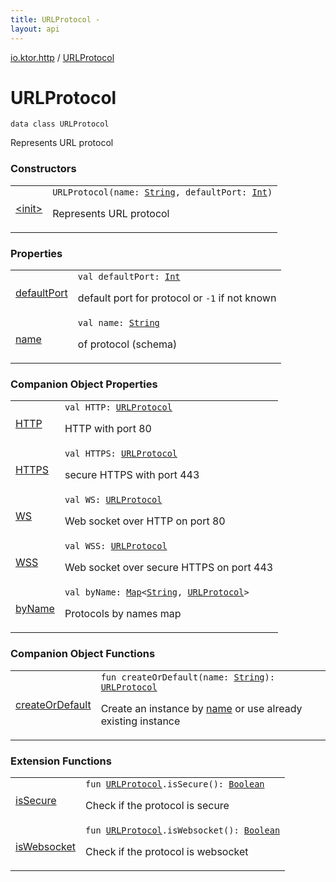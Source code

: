 ```yaml
---
title: URLProtocol - 
layout: api
---
```


<div class='api-docs-breadcrumbs'><a href="../index.html">io.ktor.http</a> / <a href="./index.html">URLProtocol</a></div>

# URLProtocol

<div class="signature"><code><span class="keyword">data</span> <span class="keyword">class </span><span class="identifier">URLProtocol</span></code></div>

Represents URL protocol

### Constructors

<table class="api-docs-table">
<tbody>
<tr>
<td markdown="1">

<a href="-init-.html">&lt;init&gt;</a>


</td>
<td markdown="1">
<div class="signature"><code><span class="identifier">URLProtocol</span><span class="symbol">(</span><span class="parameterName" id="io.ktor.http.URLProtocol$<init>(kotlin.String, kotlin.Int)/name">name</span><span class="symbol">:</span>&nbsp;<a href="https://kotlinlang.org/api/latest/jvm/stdlib/kotlin/-string/index.html"><span class="identifier">String</span></a><span class="symbol">, </span><span class="parameterName" id="io.ktor.http.URLProtocol$<init>(kotlin.String, kotlin.Int)/defaultPort">defaultPort</span><span class="symbol">:</span>&nbsp;<a href="https://kotlinlang.org/api/latest/jvm/stdlib/kotlin/-int/index.html"><span class="identifier">Int</span></a><span class="symbol">)</span></code></div>

Represents URL protocol


</td>
</tr>
</tbody>
</table>

### Properties

<table class="api-docs-table">
<tbody>
<tr>
<td markdown="1">

<a href="default-port.html">defaultPort</a>


</td>
<td markdown="1">
<div class="signature"><code><span class="keyword">val </span><span class="identifier">defaultPort</span><span class="symbol">: </span><a href="https://kotlinlang.org/api/latest/jvm/stdlib/kotlin/-int/index.html"><span class="identifier">Int</span></a></code></div>

default port for protocol or <code>-1</code> if not known


</td>
</tr>
<tr>
<td markdown="1">

<a href="name.html">name</a>


</td>
<td markdown="1">
<div class="signature"><code><span class="keyword">val </span><span class="identifier">name</span><span class="symbol">: </span><a href="https://kotlinlang.org/api/latest/jvm/stdlib/kotlin/-string/index.html"><span class="identifier">String</span></a></code></div>

of protocol (schema)


</td>
</tr>
</tbody>
</table>

### Companion Object Properties

<table class="api-docs-table">
<tbody>
<tr>
<td markdown="1">

<a href="-h-t-t-p.html">HTTP</a>


</td>
<td markdown="1">
<div class="signature"><code><span class="keyword">val </span><span class="identifier">HTTP</span><span class="symbol">: </span><a href="./index.md"><span class="identifier">URLProtocol</span></a></code></div>

HTTP with port 80


</td>
</tr>
<tr>
<td markdown="1">

<a href="-h-t-t-p-s.html">HTTPS</a>


</td>
<td markdown="1">
<div class="signature"><code><span class="keyword">val </span><span class="identifier">HTTPS</span><span class="symbol">: </span><a href="./index.md"><span class="identifier">URLProtocol</span></a></code></div>

secure HTTPS with port 443


</td>
</tr>
<tr>
<td markdown="1">

<a href="-w-s.html">WS</a>


</td>
<td markdown="1">
<div class="signature"><code><span class="keyword">val </span><span class="identifier">WS</span><span class="symbol">: </span><a href="./index.md"><span class="identifier">URLProtocol</span></a></code></div>

Web socket over HTTP on port 80


</td>
</tr>
<tr>
<td markdown="1">

<a href="-w-s-s.html">WSS</a>


</td>
<td markdown="1">
<div class="signature"><code><span class="keyword">val </span><span class="identifier">WSS</span><span class="symbol">: </span><a href="./index.md"><span class="identifier">URLProtocol</span></a></code></div>

Web socket over secure HTTPS on port 443


</td>
</tr>
<tr>
<td markdown="1">

<a href="by-name.html">byName</a>


</td>
<td markdown="1">
<div class="signature"><code><span class="keyword">val </span><span class="identifier">byName</span><span class="symbol">: </span><a href="https://kotlinlang.org/api/latest/jvm/stdlib/kotlin.collections/-map/index.html"><span class="identifier">Map</span></a><span class="symbol">&lt;</span><a href="https://kotlinlang.org/api/latest/jvm/stdlib/kotlin/-string/index.html"><span class="identifier">String</span></a><span class="symbol">,</span>&nbsp;<a href="./index.md"><span class="identifier">URLProtocol</span></a><span class="symbol">&gt;</span></code></div>

Protocols by names map


</td>
</tr>
</tbody>
</table>

### Companion Object Functions

<table class="api-docs-table">
<tbody>
<tr>
<td markdown="1">

<a href="create-or-default.html">createOrDefault</a>


</td>
<td markdown="1">
<div class="signature"><code><span class="keyword">fun </span><span class="identifier">createOrDefault</span><span class="symbol">(</span><span class="parameterName" id="io.ktor.http.URLProtocol.Companion$createOrDefault(kotlin.String)/name">name</span><span class="symbol">:</span>&nbsp;<a href="https://kotlinlang.org/api/latest/jvm/stdlib/kotlin/-string/index.html"><span class="identifier">String</span></a><span class="symbol">)</span><span class="symbol">: </span><a href="./index.md"><span class="identifier">URLProtocol</span></a></code></div>

Create an instance by <a href="create-or-default.html#io.ktor.http.URLProtocol.Companion$createOrDefault(kotlin.String)/name">name</a> or use already existing instance


</td>
</tr>
</tbody>
</table>

### Extension Functions

<table class="api-docs-table">
<tbody>
<tr>
<td markdown="1">

<a href="../is-secure.html">isSecure</a>


</td>
<td markdown="1">
<div class="signature"><code><span class="keyword">fun </span><a href="./index.md"><span class="identifier">URLProtocol</span></a><span class="symbol">.</span><span class="identifier">isSecure</span><span class="symbol">(</span><span class="symbol">)</span><span class="symbol">: </span><a href="https://kotlinlang.org/api/latest/jvm/stdlib/kotlin/-boolean/index.html"><span class="identifier">Boolean</span></a></code></div>

Check if the protocol is secure


</td>
</tr>
<tr>
<td markdown="1">

<a href="../is-websocket.html">isWebsocket</a>


</td>
<td markdown="1">
<div class="signature"><code><span class="keyword">fun </span><a href="./index.md"><span class="identifier">URLProtocol</span></a><span class="symbol">.</span><span class="identifier">isWebsocket</span><span class="symbol">(</span><span class="symbol">)</span><span class="symbol">: </span><a href="https://kotlinlang.org/api/latest/jvm/stdlib/kotlin/-boolean/index.html"><span class="identifier">Boolean</span></a></code></div>

Check if the protocol is websocket


</td>
</tr>
</tbody>
</table>
